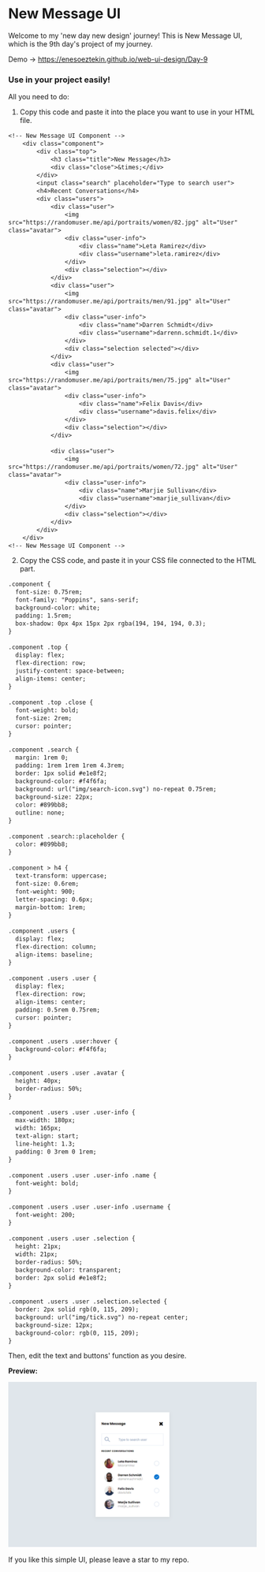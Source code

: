 # New Message UI

Welcome to my 'new day new design' journey!
This is New Message UI, which is the 9th day's project of my journey.

Demo -> https://enesoeztekin.github.io/web-ui-design/Day-9

### Use in your project easily!

All you need to do:

1. Copy this code and paste it into the place you want to use in your HTML file.

```
<!-- New Message UI Component -->
    <div class="component">
        <div class="top">
            <h3 class="title">New Message</h3>
            <div class="close">&times;</div>
        </div>
        <input class="search" placeholder="Type to search user">
        <h4>Recent Conversations</h4>
        <div class="users">
            <div class="user">
                <img src="https://randomuser.me/api/portraits/women/82.jpg" alt="User" class="avatar">
                <div class="user-info">
                    <div class="name">Leta Ramirez</div>
                    <div class="username">leta.ramirez</div>
                </div>
                <div class="selection"></div>
            </div>
            <div class="user">
                <img src="https://randomuser.me/api/portraits/men/91.jpg" alt="User" class="avatar">
                <div class="user-info">
                    <div class="name">Darren Schmidt</div>
                    <div class="username">darrenn.schmidt.1</div>
                </div>
                <div class="selection selected"></div>
            </div>
            <div class="user">
                <img src="https://randomuser.me/api/portraits/men/75.jpg" alt="User" class="avatar">
                <div class="user-info">
                    <div class="name">Felix Davis</div>
                    <div class="username">davis.felix</div>
                </div>
                <div class="selection"></div>
            </div>

            <div class="user">
                <img src="https://randomuser.me/api/portraits/women/72.jpg" alt="User" class="avatar">
                <div class="user-info">
                    <div class="name">Marjie Sullivan</div>
                    <div class="username">marjie_sullivan</div>
                </div>
                <div class="selection"></div>
            </div>
        </div>
    </div>
<!-- New Message UI Component -->
```

2. Copy the CSS code, and paste it in your CSS file connected to the HTML part.

```
.component {
  font-size: 0.75rem;
  font-family: "Poppins", sans-serif;
  background-color: white;
  padding: 1.5rem;
  box-shadow: 0px 4px 15px 2px rgba(194, 194, 194, 0.3);
}

.component .top {
  display: flex;
  flex-direction: row;
  justify-content: space-between;
  align-items: center;
}

.component .top .close {
  font-weight: bold;
  font-size: 2rem;
  cursor: pointer;
}

.component .search {
  margin: 1rem 0;
  padding: 1rem 1rem 1rem 4.3rem;
  border: 1px solid #e1e8f2;
  background-color: #f4f6fa;
  background: url("img/search-icon.svg") no-repeat 0.75rem;
  background-size: 22px;
  color: #899bb8;
  outline: none;
}

.component .search::placeholder {
  color: #899bb8;
}

.component > h4 {
  text-transform: uppercase;
  font-size: 0.6rem;
  font-weight: 900;
  letter-spacing: 0.6px;
  margin-bottom: 1rem;
}

.component .users {
  display: flex;
  flex-direction: column;
  align-items: baseline;
}

.component .users .user {
  display: flex;
  flex-direction: row;
  align-items: center;
  padding: 0.5rem 0.75rem;
  cursor: pointer;
}

.component .users .user:hover {
  background-color: #f4f6fa;
}

.component .users .user .avatar {
  height: 40px;
  border-radius: 50%;
}

.component .users .user .user-info {
  max-width: 180px;
  width: 165px;
  text-align: start;
  line-height: 1.3;
  padding: 0 3rem 0 1rem;
}

.component .users .user .user-info .name {
  font-weight: bold;
}

.component .users .user .user-info .username {
  font-weight: 200;
}

.component .users .user .selection {
  height: 21px;
  width: 21px;
  border-radius: 50%;
  background-color: transparent;
  border: 2px solid #e1e8f2;
}

.component .users .user .selection.selected {
  border: 2px solid rgb(0, 115, 209);
  background: url("img/tick.svg") no-repeat center;
  background-size: 12px;
  background-color: rgb(0, 115, 209);
}

```

Then, edit the text and buttons' function as you desire.

<strong>Preview: </strong>

![alt text](https://github.com/enesoeztekin/web-ui-design/blob/main/Day-9/Design/Day-9-New-Message-UI.png)

If you like this simple UI, please leave a star to my repo.
